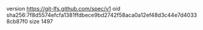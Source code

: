 version https://git-lfs.github.com/spec/v1
oid sha256:7f8d5574efcfa1381ffdbece9bd2742f58aca0a12ef48d3c44e7d40338cb87f0
size 1497
